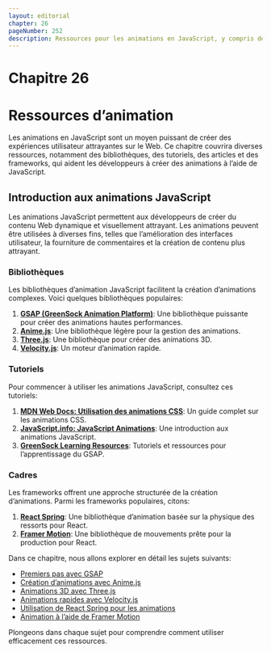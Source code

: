 ```yaml
---
layout: editorial
chapter: 26
pageNumber: 252
description: Ressources pour les animations en JavaScript, y compris des bibliothèques, des tutoriels, des articles et des cadres pour créer des animations engageantes."
---
```


# Chapitre 26

# Ressources d’animation

Les animations en JavaScript sont un moyen puissant de créer des expériences utilisateur attrayantes sur le Web. Ce chapitre couvrira diverses ressources, notamment des bibliothèques, des tutoriels, des articles et des frameworks, qui aident les développeurs à créer des animations à l’aide de JavaScript.

## Introduction aux animations JavaScript

Les animations JavaScript permettent aux développeurs de créer du contenu Web dynamique et visuellement attrayant. Les animations peuvent être utilisées à diverses fins, telles que l’amélioration des interfaces utilisateur, la fourniture de commentaires et la création de contenu plus attrayant.

### Bibliothèques

Les bibliothèques d’animation JavaScript facilitent la création d’animations complexes. Voici quelques bibliothèques populaires:

1. **[GSAP (GreenSock Animation Platform)](https://greensock.com/gsap/)**: Une bibliothèque puissante pour créer des animations hautes performances.
2. **[Anime.js](https://animejs.com/)**: Une bibliothèque légère pour la gestion des animations.
3. **[Three.js](https://threejs.org/)**: Une bibliothèque pour créer des animations 3D.
4. **[Velocity.js](http://velocityjs.org/)**: Un moteur d’animation rapide.

### Tutoriels

Pour commencer à utiliser les animations JavaScript, consultez ces tutoriels:

1. **[MDN Web Docs: Utilisation des animations CSS](https://developer.mozilla.org/en-US/docs/Web/CSS/CSS_Animations/Using_CSS_animations)**: Un guide complet sur les animations CSS.
2. **[JavaScript.info: JavaScript Animations](https://javascript.info/js-animation/)**: Une introduction aux animations JavaScript.
3. **[GreenSock Learning Resources](https://greensock.com/learning/)**: Tutoriels et ressources pour l’apprentissage du GSAP.

### Cadres

Les frameworks offrent une approche structurée de la création d’animations. Parmi les frameworks populaires, citons:

1. **[React Spring](https://react-spring.io/)**: Une bibliothèque d’animation basée sur la physique des ressorts pour React.
2. **[Framer Motion](https://www.framer.com/motion/)**: Une bibliothèque de mouvements prête pour la production pour React.

Dans ce chapitre, nous allons explorer en détail les sujets suivants:

* [Premiers pas avec GSAP](./gsap.md)
* [Création d’animations avec Anime.js](./animejs.md)
* [Animations 3D avec Three.js](./threejs.md)
* [Animations rapides avec Velocity.js](./velocityjs.md)
* [Utilisation de React Spring pour les animations](./react-spring.md)
* [Animation à l’aide de Framer Motion](./framer-motion.md)

Plongeons dans chaque sujet pour comprendre comment utiliser efficacement ces ressources.